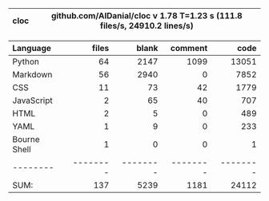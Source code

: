 cloc|github.com/AlDanial/cloc v 1.78  T=1.23 s (111.8 files/s, 24910.2 lines/s)
--- | ---

Language|files|blank|comment|code
:-------|-------:|-------:|-------:|-------:
Python|64|2147|1099|13051
Markdown|56|2940|0|7852
CSS|11|73|42|1779
JavaScript|2|65|40|707
HTML|2|5|0|489
YAML|1|9|0|233
Bourne Shell|1|0|0|1
--------|--------|--------|--------|--------
SUM:|137|5239|1181|24112
